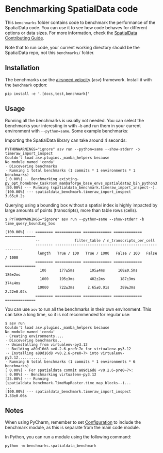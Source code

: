 # Benchmarking SpatialData code

This `benchmarks` folder contains code to benchmark the performance of the SpatialData code. You can use it to see how code behaves for different options or data sizes. For more information, check the [SpatialData Contributing Guide](https://spatialdata.scverse.org/en/stable/contributing.html).

Note that to run code, your current working directory should be the SpatialData repo, not this `benchmarks/` folder.

## Installation

The benchmarks use the [airspeed velocity](https://asv.readthedocs.io/en/stable/) (asv) framework. Install it with the `benchmark` option:

```
pip install -e '.[docs,test,benchmark]'
```

## Usage

Running all the benchmarks is usually not needed. You can select the benchmarks your interesting in with `-b` and run them in your current environment with `--python=same`. Some example benchmarks:

Importing the SpatialData library can take around 4 seconds:
```
PYTHONWARNINGS="ignore" asv run --python=same --show-stderr -b timeraw_import_inspect 
Couldn't load asv.plugins._mamba_helpers because
No module named 'conda'
· Discovering benchmarks
· Running 1 total benchmarks (1 commits * 1 environments * 1 benchmarks)
[ 0.00%] ·· Benchmarking existing-py_opt_homebrew_Caskroom_mambaforge_base_envs_spatialdata2_bin_python3.12
[50.00%] ··· Running (spatialdata_benchmark.timeraw_import_inspect--).
[100.00%] ··· spatialdata_benchmark.timeraw_import_inspect                                                                            3.65±0.2s
```

Querying using a bounding box without a spatial index is highly impacted by large amounts of points (transcripts), more than table rows (cells).
```
$ PYTHONWARNINGS="ignore" asv run --python=same --show-stderr -b time_query_bounding_box

[100.00%] ··· ======== ============ ============= ============= ==============
              --                filter_table / n_transcripts_per_cell
              -------- -------------------------------------------------------
               length   True / 100   True / 1000   False / 100   False / 1000
              ======== ============ ============= ============= ==============
                100      177±5ms       195±4ms      168±0.5ms      186±2ms
                1000     195±3ms       402±2ms       187±3ms       374±4ms
               10000     722±3ms      2.65±0.01s     389±3ms      2.22±0.02s
              ======== ============ ============= ============= ==============
```

You can use `asv` to run all the benchmarks in their own environment. This can take a long time, so it is not recommended for regular use:

```
$ asv run
Couldn't load asv.plugins._mamba_helpers because
No module named 'conda'
· Creating environments....
· Discovering benchmarks..
·· Uninstalling from virtualenv-py3.12
·· Building a89d16d8 <v0.2.6-pre0~7> for virtualenv-py3.12
·· Installing a89d16d8 <v0.2.6-pre0~7> into virtualenv-py3.12.............
· Running 6 total benchmarks (1 commits * 1 environments * 6 benchmarks)
[ 0.00%] · For spatialdata commit a89d16d8 <v0.2.6-pre0~7>:
[ 0.00%] ·· Benchmarking virtualenv-py3.12
[25.00%] ··· Running (spatialdata_benchmark.TimeMapRaster.time_map_blocks--)...
...
[100.00%] ··· spatialdata_benchmark.timeraw_import_inspect                                                                                                                                    3.33±0.06s
```

## Notes

When using PyCharm, remember to set [Configuration](https://www.jetbrains.com/help/pycharm/run-debug-configuration.html) to include the benchmark module, as this is separate from the main code module.

In Python, you can run a module using the following command:

```
python -m benchmarks.spatialdata_benchmark
```
